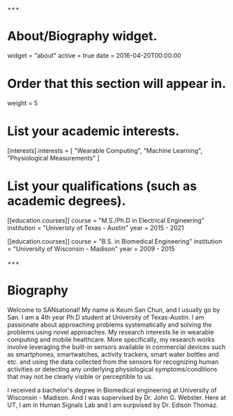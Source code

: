 +++
# About/Biography widget.
widget = "about"
active = true
date = 2016-04-20T00:00:00

# Order that this section will appear in.
weight = 5

# List your academic interests.
[interests]
  interests = [
    "Wearable Computing",
    "Machine Learning",
    "Physiological Measurements"
  ]

# List your qualifications (such as academic degrees).
[[education.courses]]
  course = "M.S./Ph.D in Electrical Engineering"
  institution = "Univeristy of Texas - Austin"
  year = 2015 - 2021

[[education.courses]]
  course = "B.S. in Biomedical Engineering"
  institution = "University of Wisconsin - Madison"
  year = 2009 - 2015
 
+++

# Biography

Welcome to SANsational! My name is Keum San Chun, and I usually go by San. I am a 4th year Ph.D student at University of Texas-Austin. I am passionate about approaching problems systematically and solving the problems using novel approaches. My research interests lie in wearable computing and mobile healthcare. More specifically, my research works involve leveraging the built-in sensors available in commercial devices such as smartphones, smartwatches, activity trackers, smart water bottles and etc. and using the data collected from the sensors for recognizing human activities or detecting any underlying physiological symptoms/conditions that may not be clearly visible or perceptible to us. 

I received a bachelor's degree in Biomedical engineering at University of Wisconsin - Madison. And I was supervised by Dr. John G. Webster. Here at UT, I am in Human Signals Lab and I am surpvised by Dr. Edison Thomaz.
